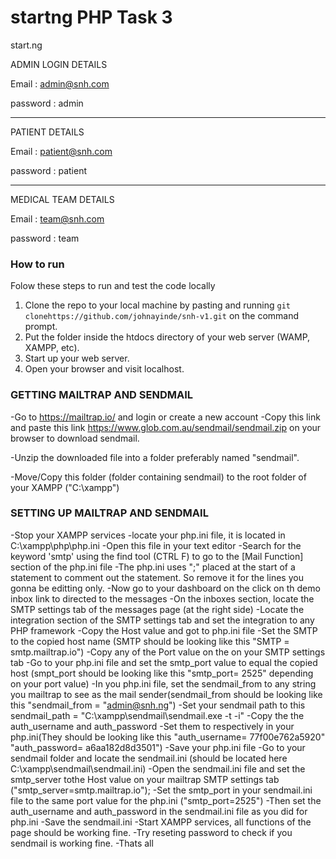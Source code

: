 # startng PHP Task 3

start.ng

ADMIN LOGIN DETAILS

Email : admin@snh.com

password : admin

*******************************************

PATIENT DETAILS

Email : patient@snh.com

password : patient

*********************************************
MEDICAL TEAM DETAILS

Email : team@snh.com

password : team


### How to run
Folow these steps to run and test the code locally
1. Clone the repo to your local machine by pasting and running `git clonehttps://github.com/johnayinde/snh-v1.git` on the command prompt.
2. Put the folder inside the htdocs directory of your web server (WAMP, XAMPP, etc).
3. Start up your web server.
4. Open your browser and visit localhost.

### GETTING MAILTRAP AND SENDMAIL

-Go to https://mailtrap.io/ and login or create a new account
-Copy this link and paste this link https://www.glob.com.au/sendmail/sendmail.zip on your browser to download sendmail.

-Unzip the downloaded file into a folder preferably named "sendmail".

-Move/Copy this folder (folder containing sendmail) to the root folder of your XAMPP ("C:\xampp\")

### SETTING UP MAILTRAP AND SENDMAIL

-Stop your XAMPP services
-locate your php.ini file, it is located in C:\xampp\php\php.ini
-Open this file in your text editor
-Search for the keyword 'smtp' using the find tool (CTRL F) to go to the [Mail Function] section of the php.ini file
-The php.ini uses ";" placed at the start of a statement to comment out the statement. So remove it for the lines you gonna be editting only.
-Now go to your dashboard on the click on th demo inbox link to directed to the messages
-On the inboxes section, locate the SMTP settings tab of the messages page (at the right side)
-Locate the integration section of the SMTP settings tab and set the integration to any PHP framework
-Copy the Host value and got to php.ini file
-Set the SMTP to the copied host name (SMTP should be looking like this "SMTP = smtp.mailtrap.io")
-Copy any of the Port value on the on your SMTP settings tab
-Go to your php.ini file and set the smtp_port value to equal the copied host (smpt_port should be looking like this "smtp_port= 2525" depending on your port value)
-In you php.ini file, set the sendmail_from to any string you mailtrap to see as the mail sender(sendmail_from should be looking like this "sendmail_from = "admin@snh.ng")
-Set your sendmail path to this sendmail_path = "C:\xampp\sendmail\sendmail.exe -t -i"
-Copy the the auth_username and auth_password
-Set them to respectively in your php.ini(They should be looking like this "auth_username= 77f00e762a5920"
"auth_password= a6aa182d8d3501")
-Save your php.ini file
-Go to your sendmail folder and locate the sendmail.ini (should be located here C:\xampp\sendmail\sendmail.ini)
-Open the sendmail.ini file and set the smtp_server tothe Host value on your mailtrap SMTP settings tab ("smtp_server=smtp.mailtrap.io");
-Set the smtp_port in your sendmail.ini file to the same port value for the php.ini ("smtp_port=2525")
-Then set the auth_username and auth_password in the sendmail.ini file as you did for php.ini
-Save the sendmail.ini
-Start XAMPP services, all functions of the page should be working fine.
-Try reseting password to check if you sendmail is working fine.
-Thats all